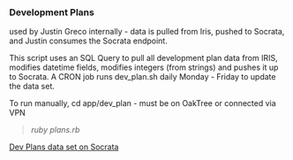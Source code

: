 
### Development Plans  

used by Justin Greco internally - data is pulled from Iris, pushed to Socrata, and Justin consumes the Socrata endpoint.

This script uses an SQL Query to pull all development plan data from IRIS, modifies datetime fields, modifies integers (from strings) and pushes it up to Socrata.
 A CRON job runs dev_plan.sh daily Monday - Friday to update the data set.

To run manually, cd app/dev_plan - must be on OakTree or connected via VPN
> _ruby plans.rb_


[Dev Plans data set on Socrata](https://data.raleighnc.gov/dataset/Dev-Plans/hyba-m4ki)
